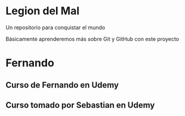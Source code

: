 # Legion del Mal
Un repositorio para conquistar el mundo

Básicamente aprenderemos más sobre Git y GitHub con este proyecto


# Fernando


## Curso de Fernando en Udemy
## Curso tomado por Sebastian en Udemy
